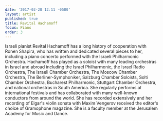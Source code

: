 ```yaml
---
date: '2017-03-28 12:11 -0500'
layout: artist
published: true
title: Revital Hachamoff
focus: Piano
order: 3
---
```

Israeli pianist Revital Hachamoff has a long history of cooperation with Ronen Shapira, who has written and dedicated several pieces to her, including a piano concerto performed with the Israeli Philharmonic Orchestra. Hachamoff has played as a soloist with many leading orchestras in Israel and abroad including the Israel Philharmonic, the Israel Radio Orchestra, The Israeli Chamber Orchestra, The Moscow Chamber Orchestra, The Berliner-Symphoniker, Salzburg Chamber Soloists, Solti Chamber Orchestra, Bucharest Philharmonic, Stuttgart Chamber Orchestra, and national orchestras in South America. She regularly performs at international festivals and has collaborated with many well-known conductors from around the world. She has recorded extensively and her recording of Elgar's violin sonata with Maxim Vengerov received the editor's choice of Gramophone magazine. She is a faculty member at the Jerusalem Academy for Music and Dance.
